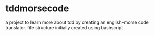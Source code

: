 # tddmorsecode
a project to learn more about tdd by creating an english-morse code translator.
file structure initially created using bashscript
